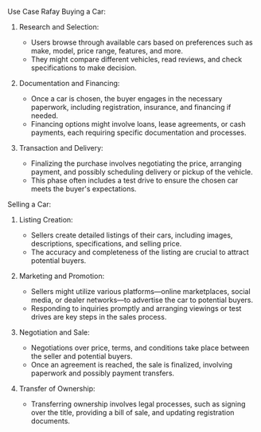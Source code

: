 Use Case Rafay
Buying a Car:

1. Research and Selection: 
    - Users browse through available cars based on preferences such as make, model, price range, features, and more.
    - They might compare different vehicles, read reviews, and check specifications to make decision.

2. Documentation and Financing: 
    - Once a car is chosen, the buyer engages in the necessary paperwork, including registration, insurance, and financing if needed.
    - Financing options might involve loans, lease agreements, or cash payments, each requiring specific documentation and processes.

3. Transaction and Delivery:
    - Finalizing the purchase involves negotiating the price, arranging payment, and possibly scheduling delivery or pickup of the vehicle.
    - This phase often includes a test drive to ensure the chosen car meets the buyer's expectations.

Selling a Car:
1. Listing Creation:
    - Sellers create detailed listings of their cars, including images, descriptions, specifications, and selling price.
    - The accuracy and completeness of the listing are crucial to attract potential buyers.

2. Marketing and Promotion:
    - Sellers might utilize various platforms—online marketplaces, social media, or dealer networks—to advertise the car to potential buyers.
    - Responding to inquiries promptly and arranging viewings or test drives are key steps in the sales process.

3. Negotiation and Sale: 
    - Negotiations over price, terms, and conditions take place between the seller and potential buyers.
    - Once an agreement is reached, the sale is finalized, involving paperwork and possibly payment transfers.

4. Transfer of Ownership: 
    - Transferring ownership involves legal processes, such as signing over the title, providing a bill of sale, and updating registration documents.

